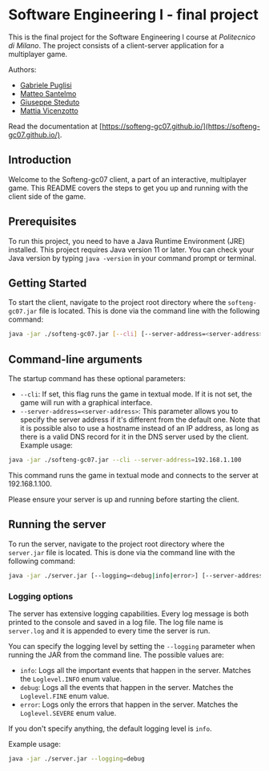 # Software Engineering I - final project

This is the final project for the Software Engineering I course at *Politecnico di Milano*.
The project consists of a client-server application for a multiplayer game.

Authors:
- [Gabriele Puglisi]()
- [Matteo Santelmo]()
- [Giuseppe Steduto](https://giuseppesteduto.me)
- [Mattia Vicenzotto]()

Read the documentation at [https://softeng-gc07.github.io/](https://softeng-gc07.github.io/).

## Introduction

Welcome to the Softeng-gc07 client, a part of an interactive, multiplayer game. This README covers the steps to get you up and running with the client side of the game.

## Prerequisites

To run this project, you need to have a Java Runtime Environment (JRE) installed. This project requires Java version 11 or later. You can check your Java version by typing `java -version` in your command prompt or terminal.

## Getting Started

To start the client, navigate to the project root directory where the `softeng-gc07.jar` file is located. This is done via the command line with the following command:

```sh
java -jar ./softeng-gc07.jar [--cli] [--server-address=<server-address>]
```

## Command-line arguments

The startup command has these optional parameters:

- `--cli`: If set, this flag runs the game in textual mode. If it is not set, the game will run with a graphical interface.
- `--server-address=<server-address>`: This parameter allows you to specify the server address if it's different from the default one.
Note that it is possible also to use a hostname instead of an IP address, as long as there is a valid DNS record for it
in the DNS server used by the client.
Example usage:

```sh
java -jar ./softeng-gc07.jar --cli --server-address=192.168.1.100
```
This command runs the game in textual mode and connects to the server at 192.168.1.100.

Please ensure your server is up and running before starting the client.

## Running the server

To run the server, navigate to the project root directory where the `server.jar` file is located. This is done via the command line with the following command:

```{.sh .copy-to-clipboard}
java -jar ./server.jar [--logging=<debug|info|error>] [--server-address=<server-address>]
```

### Logging options

The server has extensive logging capabilities. Every log message is both printed to the console and saved in a log file. 
The log file name is `server.log` and it is appended to every time the server is run.

You can specify the logging level by setting the `--logging` parameter
when running the JAR from the command line. The possible values are:
- `info`: Logs all the important events that happen in the server. Matches the `Loglevel.INFO` enum value.
- `debug`: Logs all the events that happen in the server. Matches the `Loglevel.FINE` enum value.
- `error`: Logs only the errors that happen in the server. Matches the `Loglevel.SEVERE` enum value.

If you don't specify anything, the default logging level is `info`.

Example usage:

```{.sh .copy-to-clipboard}
java -jar ./server.jar --logging=debug
```